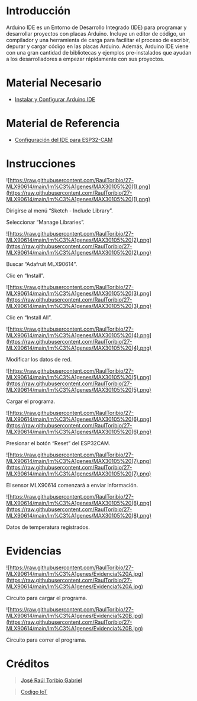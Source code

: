 # Introducción

Arduino IDE es un Entorno de Desarrollo Integrado (IDE) para programar y desarrollar proyectos con placas Arduino. Incluye un editor de código, un compilador y una herramienta de carga para facilitar el proceso de escribir, depurar y cargar código en las placas Arduino. Además, Arduino IDE viene con una gran cantidad de bibliotecas y ejemplos pre-instalados que ayudan a los desarrolladores a empezar rápidamente con sus proyectos.

# Material Necesario

- [Instalar y Configurar Arduino IDE](https://github.com/RaulToribio/23-Instalar-y-Configurar-Arduino-IDE)

# Material de Referencia

- [Configuración del IDE para ESP32-CAM](https://edu.codigoiot.com/course/view.php?id=850)

# Instrucciones

![https://raw.githubusercontent.com/RaulToribio/27-MLX90614/main/Im%C3%A1genes/MAX30105%20(1).png](https://raw.githubusercontent.com/RaulToribio/27-MLX90614/main/Im%C3%A1genes/MAX30105%20(1).png)

Dirigirse al menú “Sketch - Include Library”.

Seleccionar “Manage Libraries”.

![https://raw.githubusercontent.com/RaulToribio/27-MLX90614/main/Im%C3%A1genes/MAX30105%20(2).png](https://raw.githubusercontent.com/RaulToribio/27-MLX90614/main/Im%C3%A1genes/MAX30105%20(2).png)

Buscar “Adafruit MLX90614”.

Clic en “Install”.

![https://raw.githubusercontent.com/RaulToribio/27-MLX90614/main/Im%C3%A1genes/MAX30105%20(3).png](https://raw.githubusercontent.com/RaulToribio/27-MLX90614/main/Im%C3%A1genes/MAX30105%20(3).png)

Clic en “Install All”.

![https://raw.githubusercontent.com/RaulToribio/27-MLX90614/main/Im%C3%A1genes/MAX30105%20(4).png](https://raw.githubusercontent.com/RaulToribio/27-MLX90614/main/Im%C3%A1genes/MAX30105%20(4).png)

Modificar los datos de red.

![https://raw.githubusercontent.com/RaulToribio/27-MLX90614/main/Im%C3%A1genes/MAX30105%20(5).png](https://raw.githubusercontent.com/RaulToribio/27-MLX90614/main/Im%C3%A1genes/MAX30105%20(5).png)

Cargar el programa.

![https://raw.githubusercontent.com/RaulToribio/27-MLX90614/main/Im%C3%A1genes/MAX30105%20(6).png](https://raw.githubusercontent.com/RaulToribio/27-MLX90614/main/Im%C3%A1genes/MAX30105%20(6).png)

Presionar el botón “Reset” del ESP32CAM.

![https://raw.githubusercontent.com/RaulToribio/27-MLX90614/main/Im%C3%A1genes/MAX30105%20(7).png](https://raw.githubusercontent.com/RaulToribio/27-MLX90614/main/Im%C3%A1genes/MAX30105%20(7).png)

El sensor MLX90614 comenzará a enviar información.

![https://raw.githubusercontent.com/RaulToribio/27-MLX90614/main/Im%C3%A1genes/MAX30105%20(8).png](https://raw.githubusercontent.com/RaulToribio/27-MLX90614/main/Im%C3%A1genes/MAX30105%20(8).png)

Datos de temperatura registrados.

# Evidencias

![https://raw.githubusercontent.com/RaulToribio/27-MLX90614/main/Im%C3%A1genes/Evidencia%20A.jpg](https://raw.githubusercontent.com/RaulToribio/27-MLX90614/main/Im%C3%A1genes/Evidencia%20A.jpg)

Circuito para cargar el programa.

![https://raw.githubusercontent.com/RaulToribio/27-MLX90614/main/Im%C3%A1genes/Evidencia%20B.jpg](https://raw.githubusercontent.com/RaulToribio/27-MLX90614/main/Im%C3%A1genes/Evidencia%20B.jpg)

Circuito para correr el programa.

# Créditos

> [José Raúl Toribio Gabriel](https://github.com/RaulToribio)
> 

> [Codigo IoT](https://github.com/codigo-iot)
>
